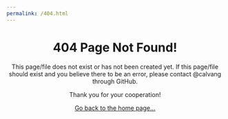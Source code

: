 ```yaml
---
permalink: /404.html
---
```


<center><h1> 404 Page Not Found! </h1></center>
<center><p> This page/file does not exist or has not been created yet. If this page/file should exist and you believe there to be an error, please contact @calvang through GitHub. </p></center>
<center><p> Thank you for your cooperation! </p></center>
<p><center><a href="/">Go back to the home page...</a></center></p>

